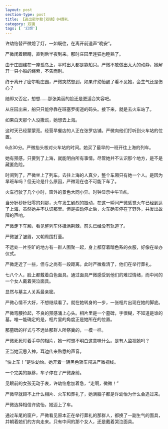 ```yaml
---
layout: post
section-type: post
title: 【逃出密尔勒│双镜】04葬礼
category: 双镜
tags: [ '幻想']
---
```

许幼怡替严微熄了灯，一如既往，在离开前道声“晚安”。

严微闭着眼睛，直到后半夜到来。那时庄园里连猫也睡熟了。

由于庄园建在一座孤岛上，平时出入都是靠船只。严微不敢做出太大的动静，她解开一只小船的绳索，不告而别。

终于离开了密尔勒庄园，严微突然想到，如果许幼怡醒了看不见她，会生气还是伤心？

随即又否定，想想……那张美丽的脸还是更适合笑容吧。

从庄园出来，船只只能停靠在班塞罗街道的码头。接下来，就是去火车站了。

如果白天那个人没撒谎，她想去上海。

这时天已经蒙蒙亮。经营早餐店的人正在张罗店铺。严微向他们打听到火车站的位置。

6点30分。严微抬头核对火车站的时间。她买了最早的一班开往上海的列车。

她有预感，只要到了上海，就能明白所有事情。尽管她并不认识那个地方，是不是藏匿危险。

时间到了，严微坐上了列车。去往上海的人真少，整个车厢只有她一个人。是因为早班车吗？但无论是什么原因，严微现在也不可能下车了。

火车行驶了几个小时，窗外的景色大同小异。时钟显示中午11点。

当分针秒针归零的刹那，火车发生剧烈的振动，在这一瞬间严微感觉火车已经到达了上海，虽然她并不认识那里。但是振动停止后，火车确实停在了野外，并发出故障的声响。

严微走下车厢，看见整列车体挂满荆棘，前头已经没有轨道了。

严微皱了皱眉，又朝周围打量。

不远处一片空旷的地方有一群人围聚一起，身上都穿着暗色系的衣服，好像在举办仪式。

严微走近了一些，但与之尚有一段距离。此时严微看清了，他们在举行葬礼。

七八个人，脸上都戴着白色面具。通过面具严微感受到他们的难过情绪，而中间的一个女人戴着哭泣面具。

显然与墓主人关系最亲密。

严微心情不大好，不想继续看了。就在她转身的一步，一张相片出现在她的脚底。

严微弯腰捡起，不良的预感涌上心头。相片里是一个墓碑，字很糊，不知道是谁的墓。唯一能确定的是，相片里的角度正是她所在的位置。

那墓碑的样式与不远处那群人所祭奠的，一模一样。

严微死死盯着手中的相片，她一时想不明白这意味什么。是有人监视她吗？

正当她沉思入神，耳边传来熟悉的声音。

“快上车！”是许幼怡。她开着一辆黑色轿车闯进严微视线。

一个完美的飘移，车子停在了严微身前。

见眼前的女孩无动于衷，许幼怡愈加着急，“走啊，微微！”

严微早就顾不上什么相片、火车和葬礼了，她满脑子都是许幼怡为什么会追过来。

严微选择相信许幼怡，她迈上了车。

通过车尾的窗户，严微看见原本正在举行葬礼的那群人，都换了一副生气的面具，并朝着她们的方向走来。只有中间的那个女人，还是戴着哭泣面具。
